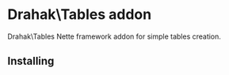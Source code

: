 Drahak\Tables addon
===================

Drahak\Tables Nette framework addon for simple tables creation.

Installing
----------